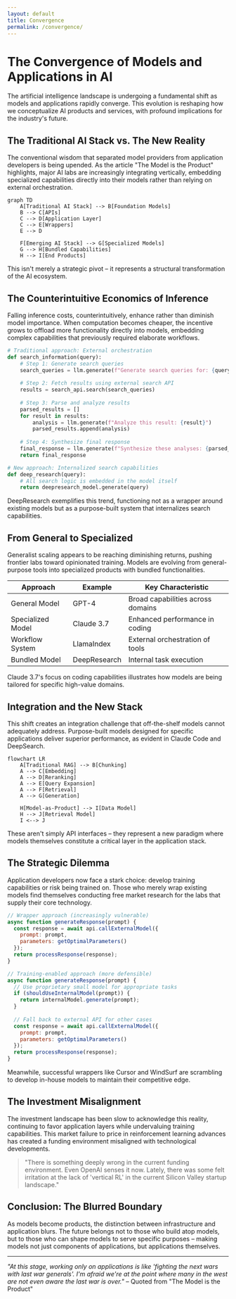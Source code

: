 ```yaml
---
layout: default
title: Convergence
permalink: /convergence/
---
```

# The Convergence of Models and Applications in AI

The artificial intelligence landscape is undergoing a fundamental shift as models and applications rapidly converge. This evolution is reshaping how we conceptualize AI products and services, with profound implications for the industry's future.

## The Traditional AI Stack vs. The New Reality

The conventional wisdom that separated model providers from application developers is being upended. As the article "The Model is the Product" highlights, major AI labs are increasingly integrating vertically, embedding specialized capabilities directly into their models rather than relying on external orchestration.

```mermaid
graph TD
    A[Traditional AI Stack] --> B[Foundation Models]
    B --> C[APIs]
    C --> D[Application Layer]
    C --> E[Wrappers]
    E --> D
    
    F[Emerging AI Stack] --> G[Specialized Models]
    G --> H[Bundled Capabilities]
    H --> I[End Products]
```

This isn't merely a strategic pivot – it represents a structural transformation of the AI ecosystem.

## The Counterintuitive Economics of Inference

Falling inference costs, counterintuitively, enhance rather than diminish model importance. When computation becomes cheaper, the incentive grows to offload more functionality directly into models, embedding complex capabilities that previously required elaborate workflows.

```python
# Traditional approach: External orchestration
def search_information(query):
    # Step 1: Generate search queries
    search_queries = llm.generate(f"Generate search queries for: {query}")
    
    # Step 2: Fetch results using external search API
    results = search_api.search(search_queries)
    
    # Step 3: Parse and analyze results
    parsed_results = []
    for result in results:
        analysis = llm.generate(f"Analyze this result: {result}")
        parsed_results.append(analysis)
    
    # Step 4: Synthesize final response
    final_response = llm.generate(f"Synthesize these analyses: {parsed_results}")
    return final_response

# New approach: Internalized search capabilities
def deep_research(query):
    # All search logic is embedded in the model itself
    return deepresearch_model.generate(query)
```

DeepResearch exemplifies this trend, functioning not as a wrapper around existing models but as a purpose-built system that internalizes search capabilities.

## From General to Specialized

Generalist scaling appears to be reaching diminishing returns, pushing frontier labs toward opinionated training. Models are evolving from general-purpose tools into specialized products with bundled functionalities.

| **Approach** | **Example** | **Key Characteristic** |
|--------------|-------------|------------------------|
| General Model | GPT-4 | Broad capabilities across domains |
| Specialized Model | Claude 3.7 | Enhanced performance in coding |
| Workflow System | LlamaIndex | External orchestration of tools |
| Bundled Model | DeepResearch | Internal task execution |

Claude 3.7's focus on coding capabilities illustrates how models are being tailored for specific high-value domains.

## Integration and the New Stack

This shift creates an integration challenge that off-the-shelf models cannot adequately address. Purpose-built models designed for specific applications deliver superior performance, as evident in Claude Code and DeepSearch.

```mermaid
flowchart LR
    A[Traditional RAG] --> B[Chunking]
    A --> C[Embedding]
    A --> D[Reranking]
    A --> E[Query Expansion]
    A --> F[Retrieval]
    A --> G[Generation]
    
    H[Model-as-Product] --> I[Data Model]
    H --> J[Retrieval Model]
    I <--> J
```

These aren't simply API interfaces – they represent a new paradigm where models themselves constitute a critical layer in the application stack.

## The Strategic Dilemma

Application developers now face a stark choice: develop training capabilities or risk being trained on. Those who merely wrap existing models find themselves conducting free market research for the labs that supply their core technology.

```javascript
// Wrapper approach (increasingly vulnerable)
async function generateResponse(prompt) {
  const response = await api.callExternalModel({
    prompt: prompt,
    parameters: getOptimalParameters()
  });
  return processResponse(response);
}

// Training-enabled approach (more defensible)
async function generateResponse(prompt) {
  // Use proprietary small model for appropriate tasks
  if (shouldUseInternalModel(prompt)) {
    return internalModel.generate(prompt);
  }
  
  // Fall back to external API for other cases
  const response = await api.callExternalModel({
    prompt: prompt,
    parameters: getOptimalParameters()
  });
  return processResponse(response);
}
```

Meanwhile, successful wrappers like Cursor and WindSurf are scrambling to develop in-house models to maintain their competitive edge.

## The Investment Misalignment

The investment landscape has been slow to acknowledge this reality, continuing to favor application layers while undervaluing training capabilities. This market failure to price in reinforcement learning advances has created a funding environment misaligned with technological developments.

> "There is something deeply wrong in the current funding environment. Even OpenAI senses it now. Lately, there was some felt irritation at the lack of 'vertical RL' in the current Silicon Valley startup landscape."

## Conclusion: The Blurred Boundary

As models become products, the distinction between infrastructure and application blurs. The future belongs not to those who build atop models, but to those who can shape models to serve specific purposes – making models not just components of applications, but applications themselves.

---

*"At this stage, working only on applications is like 'fighting the next wars with last war generals'. I'm afraid we're at the point where many in the west are not even aware the last war is over."* – Quoted from "The Model is the Product"
